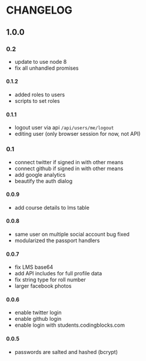 # CHANGELOG

## 1.0.0

### 0.2
  - update to use node 8
  - fix all unhandled promises

#### 0.1.2
 - added roles to users
 - scripts to set roles

#### 0.1.1
 - logout user via api `/api/users/me/logout`
 - editing user (only browser session for now, not API)

### 0.1
 - connect twitter if signed in with other means
 - connect github if signed in with other means
 - add google analytics
 - beautify the auth dialog

#### 0.0.9
 - add course details to lms table

#### 0.0.8
 - same user on multiple social account bug fixed
 - modularized the passport handlers

#### 0.0.7
 - fix LMS base64
 - add API includes for full profile data
 - fix string type for roll number
 - larger facebook photos

#### 0.0.6
 - enable twitter login
 - enable github login
 - enable login with students.codingblocks.com

#### 0.0.5
 - passwords are salted and hashed (bcrypt)